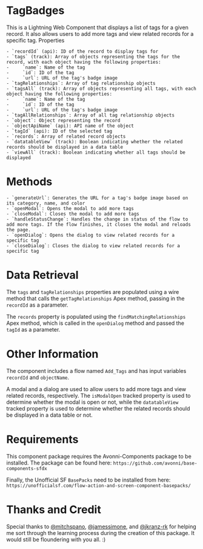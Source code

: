 # TagBadges

This is a Lightning Web Component that displays a list of tags for a given record. It also allows users to add more tags and view related records for a specific tag.
Properties

    - `recordId` (api): ID of the record to display tags for
    - `tags` (track): Array of objects representing the tags for the record, with each object having the following properties:
    -     `name`: Name of the tag
    -     `id`: ID of the tag
    -     `url`: URL of the tag's badge image
    - `tagRelationships`: Array of tag relationship objects
    - `tagsAll` (track): Array of objects representing all tags, with each object having the following properties:
    -     `name`: Name of the tag
    -     `id`: ID of the tag
    -     `url`: URL of the tag's badge image
    - `tagAllRelationships`: Array of all tag relationship objects
    - `object`: Object representing the record
    - `objectApiName` (api): API name of the object
    - `tagId` (api): ID of the selected tag
    - `records`: Array of related record objects
    - `datatableView` (track): Boolean indicating whether the related records should be displayed in a data table
    - `viewAll` (track): Boolean indicating whether all tags should be displayed

# Methods

    - `generateUrl`: Generates the URL for a tag's badge image based on its category, name, and color
    - `openModal`: Opens the modal to add more tags
    - `closeModal`: Closes the modal to add more tags
    - `handleStatusChange`: Handles the change in status of the flow to add more tags. If the flow finishes, it closes the modal and reloads the page.
    - `openDialog`: Opens the dialog to view related records for a specific tag
    - `closeDialog`: Closes the dialog to view related records for a specific tag

# Data Retrieval

The `tags` and `tagRelationships` properties are populated using a wire method that calls the `getTagRelationships` Apex method, passing in the `recordId` as a parameter.

The `records` property is populated using the `findMatchingRelationships` Apex method, which is called in the `openDialog` method and passed the `tagId` as a parameter.

# Other Information

The component includes a flow named `Add_Tags` and has input variables `recordId` and `objectName`.

A modal and a dialog are used to allow users to add more tags and view related records, respectively. The `isModalOpen` tracked property is used to determine whether the modal is open or not, while the `datatableView` tracked property is used to determine whether the related records should be displayed in a data table or not.

# Requirements

This component package requires the Avonni-Components package to be installed. The package can be found here: `https://github.com/avonni/base-components-sfdx`

Finally, the Unofficial SF `BasePacks` need to be installed from here: `https://unofficialsf.com/flow-action-and-screen-component-basepacks/`

# Thanks and Credit

Special thanks to [@mitchspano](https://github.com/mitchspano), 
[@jamessimone](https://github.com/jamessimone), and 
[@jkranz-rk](https://github.com/jkranz-rk) for helping me sort through the learning process during the creation of this package. It would still be floundering with you all. :) 